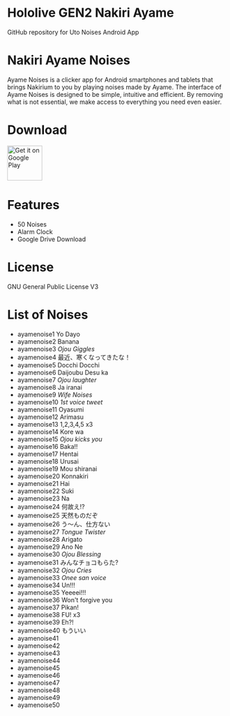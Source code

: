 # Hololive GEN2 Nakiri Ayame
 GitHub repository for Uto Noises Android App

# Nakiri Ayame Noises
Ayame Noises is a clicker app for Android smartphones and tablets that brings Nakirium to you by playing noises made by Ayame.
The interface of Ayame Noises is designed to be simple, intuitive and efficient. By removing what is not essential, we make access to everything you need even easier.

# Download
[<img src="https://play.google.com/intl/en_us/badges/images/generic/en_badge_web_generic.png"
alt="Get it on Google Play"
height="80">](https://play.google.com/store/apps/details?id=com.yuzumin.ayamenoises)

# Features
* 50 Noises
* Alarm Clock
* Google Drive Download

# License
GNU General Public License V3

# List of Noises
* ayamenoise1 Yo Dayo
* ayamenoise2 Banana
* ayamenoise3 *Ojou Giggles*
* ayamenoise4 最近、寒くなってきたな！
* ayamenoise5 Docchi Docchi
* ayamenoise6 Daijoubu Desu ka
* ayamenoise7 *Ojou laughter*
* ayamenoise8 Ja iranai
* ayamenoise9 *Wife Noises*
* ayamenoise10 *1st voice tweet*
* ayamenoise11 Oyasumi
* ayamenoise12 Arimasu
* ayamenoise13 1,2,3,4,5 x3
* ayamenoise14 Kore wa
* ayamenoise15 *Ojou kicks you*
* ayamenoise16 Baka!!
* ayamenoise17 Hentai
* ayamenoise18 Urusai
* ayamenoise19 Mou shiranai
* ayamenoise20 Konnakiri
* ayamenoise21 Hai
* ayamenoise22 Suki
* ayamenoise23 Na
* ayamenoise24 何故え!?
* ayamenoise25 天然ものだぞ
* ayamenoise26 う〜ん、仕方ない
* ayamenoise27 *Tongue Twister*
* ayamenoise28 Arigato
* ayamenoise29 Ano Ne
* ayamenoise30 *Ojou Blessing*
* ayamenoise31 みんなチョコもらた?
* ayamenoise32 *Ojou Cries*
* ayamenoise33 *Onee san voice*
* ayamenoise34 Un!!!
* ayamenoise35 Yeeeei!!!
* ayamenoise36 Won't forgive you
* ayamenoise37 Pikan!
* ayamenoise38 FU! x3
* ayamenoise39 Eh?!
* ayamenoise40 もういい
* ayamenoise41
* ayamenoise42
* ayamenoise43
* ayamenoise44
* ayamenoise45
* ayamenoise46
* ayamenoise47
* ayamenoise48
* ayamenoise49
* ayamenoise50
